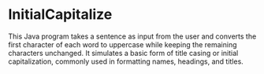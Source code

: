 # InitialCapitalize
This Java program takes a sentence as input from the user and converts the first character of each word to uppercase while keeping the remaining characters unchanged. It simulates a basic form of title casing or initial capitalization, commonly used in formatting names, headings, and titles.
